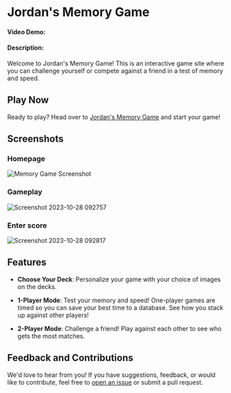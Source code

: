 # Jordan's Memory Game
#### Video Demo:  <URL HERE>
#### Description:

Welcome to Jordan's Memory Game! This is an interactive game site where you can challenge yourself or compete against a friend in a test of memory and speed.

## Play Now

Ready to play? Head over to [Jordan's Memory Game](https://jordans-memory-game.onrender.com) and start your game!

## Screenshots

### Homepage
![Memory Game Screenshot](https://github.com/jduffey1990/memory-game/assets/122471477/b9466d49-1183-4f58-8c8e-b8337d27fbc3)
### Gameplay
![Screenshot 2023-10-28 092757](https://github.com/jduffey1990/memory-game/assets/122471477/94bd9a09-1b94-4fa6-b354-6f3a19492396)
### Enter score
![Screenshot 2023-10-28 092817](https://github.com/jduffey1990/memory-game/assets/122471477/62d555d4-9a30-4efa-9f39-5b1470cee37f)



## Features

- **Choose Your Deck**: Personalize your game with your choice of images on the decks.
  
- **1-Player Mode**: Test your memory and speed! One-player games are timed so you can save your best time to a database. See how you stack up against other players!
  
- **2-Player Mode**: Challenge a friend! Play against each other to see who gets the most matches.

## Feedback and Contributions

We'd love to hear from you! If you have suggestions, feedback, or would like to contribute, feel free to [open an issue](https://github.com/jduffey1990/memory-game/issues) or submit a pull request.
